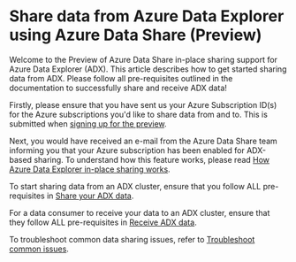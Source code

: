 # Share data from Azure Data Explorer using Azure Data Share (Preview)

Welcome to the Preview of Azure Data Share in-place sharing support for Azure Data Explorer (ADX). This article describes how to get started sharing data from ADX. Please follow all pre-requisites outlined in the documentation to successfully share and receive ADX data!

Firstly, please ensure that you have sent us your Azure Subscription ID(s) for the Azure subscriptions you'd like to share data from and to. This is submitted when [signing up for the preview](https://aka.ms/azuredatasharepreviewsignup).

Next, you would have received an e-mail from the Azure Data Share team informing you that your Azure subscription has been enabled for ADX-based sharing. To understand how this feature works, please read [How Azure Data Explorer in-place sharing works](concepts-adx-sharing.md).

To start sharing data from an ADX cluster, ensure that you follow ALL pre-requisites in [Share your ADX data](share-your-adx-data.md).

For a data consumer to receive your data to an ADX cluster, ensure that they follow ALL pre-requisites in [Receive ADX data](receive-adx-data.md).

To troubleshoot common data sharing issues, refer to [Troubleshoot common issues](troubleshoot-adx-sharing.md).
